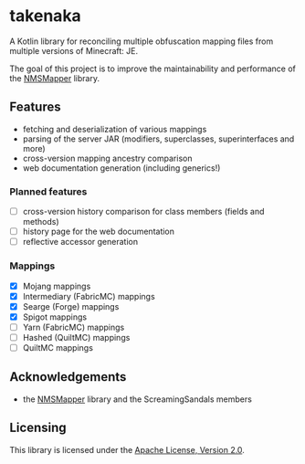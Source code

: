 # takenaka

A Kotlin library for reconciling multiple obfuscation mapping files from multiple versions of Minecraft: JE.

The goal of this project is to improve the maintainability and performance of the [NMSMapper](https://github.com/ScreamingSandals/NMSMapper) library.

## Features

* fetching and deserialization of various mappings
* parsing of the server JAR (modifiers, superclasses, superinterfaces and more)
* cross-version mapping ancestry comparison
* web documentation generation (including generics!)

### Planned features

- [ ] cross-version history comparison for class members (fields and methods)
- [ ] history page for the web documentation
- [ ] reflective accessor generation

### Mappings

- [x] Mojang mappings
- [x] Intermediary (FabricMC) mappings
- [x] Searge (Forge) mappings
- [x] Spigot mappings
- [ ] Yarn (FabricMC) mappings
- [ ] Hashed (QuiltMC) mappings
- [ ] QuiltMC mappings

## Acknowledgements

- the [NMSMapper](https://github.com/ScreamingSandals/NMSMapper) library and the ScreamingSandals members

## Licensing

This library is licensed under the [Apache License, Version 2.0](https://github.com/zlataovce/takenaka/blob/master/LICENSE).
